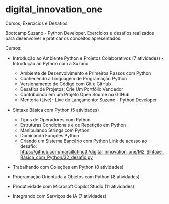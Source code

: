 # digital_innovation_one
Cursos, Exercícios e Desafios

Bootcamp Suzano - Python Developer.
   Exercícios e desafios realizados para desenvolver e praticar os conceitos apresentados.

Cursos:
- Introdução ao Ambiente Python e Projetos Colaborativos (7 atividades)
   -Introdução ao Python com a Suzano
   - Ambiente de Desenvolvimento e Primeiros Passos com Python
   - Conhecendo a Linguagem de Programação Python
   - Versionamento de Código com Git e GitHub
   - Desafios de Projetos: Crie Um Portfólio Vencedor
   - Contribuindo em um Projeto Open Source no GitHub
   - Mentoria (Live)- Live de Lançamento: Suzano - Python Developer

- Sintaxe Básica com Python (5 atividades)
   - Tipos de Operadores com Python
   - Estruturas Condicionais e de Repetição em Python
   - Manipulando Strings com Python
   - Dominando Funções Python
   - Criando um Sistema Bancário com Python
     Link de acesso ao desafio:
     https://github.com/marcillofinotti/digital_innovation_one/M2_Sintaxe_Básica_com_Python/32_desafio.py

- Trabalhando com Coleções em Python (8 atividades)

- Programação Orientada a Objetos com Python (8 atividades)

- Produtividade com Microsoft Copilot Studio (11 atividades)

- Integrando com Serviços de IA (7 atividades)



